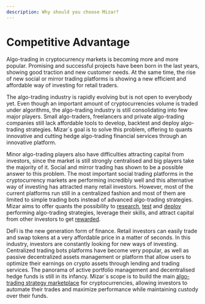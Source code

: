 ```yaml
---
description: Why should you choose Mizar?
---
```


# Competitive Advantage

Algo-trading in cryptocurrency markets is becoming more and more popular. Promising and successful projects have been born in the last years, showing good traction and new customer needs. At the same time, the rise of new social or mirror trading platforms is showing a new efficient and affordable way of investing for retail traders. 

The algo-trading industry is rapidly evolving but is not open to everybody yet. Even though an important amount of cryptocurrencies volume is traded under algorithms, the algo-trading industry is still consolidating into few major players. Small algo-traders, freelancers and private algo-trading companies still lack affordable tools to develop, backtest and deploy algo-trading strategies. Mizar´s goal is to solve this problem, offering to quants innovative and cutting hedge algo-trading financial services through an innovative platform. 

Minor algo-trading players also have difficulties attracting capital from investors, since the market is still strongly centralised and big players take the majority of it. Social and mirror trading has shown to be a possible answer to this problem. The most important social trading platforms in the cryptocurrency markets are performing incredibly well and this alternative way of investing has attracted many retail investors. However, most of the current platforms run still in a centralized fashion and most of them are limited to simple trading bots instead of advanced algo-trading strategies. Mizar aims to offer quants the possibility to [research](), [test](../mizarlabs/backtesting.md) and [deploy](../mizarlabs/trading-strategy-deployment.md) performing algo-trading strategies, leverage their skills, and attract capital from other investors to get [rewarded](mzr-utility-token/token-ecosystem.md).

DeFi is the new generation form of finance. Retail investors can easily trade and swap tokens at a very affordable price in a matter of seconds. In this industry, investors are constantly looking for new ways of investing. Centralized trading bots platforms have become very popular, as well as passive decentralized assets management or platform that allow users to optimize their earnings on crypto assets through lending and trading services. The panorama of active portfolio management and decentralised hedge funds is still in its infancy. Mizar´s scope is to build the main [algo-trading strategy marketplace](../platform/marketplace.md) for cryptocurrencies, allowing investors to automate their trades and maximize performance while maintaining custody over their funds.

### 

